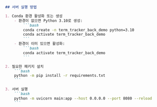 ```markdown
## 서버 실행 방법

1. Conda 환경 활성화 또는 생성  
    - 환경이 없으면 Python 3.10로 생성:
        ```bash
        conda create -n term_tracker_back_demo python=3.10
        conda activate term_tracker_back_demo
        ```
    - 환경이 이미 있으면 활성화:
        ```bash
        conda activate term_tracker_back_demo
        ```

2. 필요한 패키지 설치
    ```bash
    python -m pip install -r requirements.txt
    ```

3. 서버 실행
    ```bash
    python -m uvicorn main:app --host 0.0.0.0 --port 8080 --reload
    ```
```
